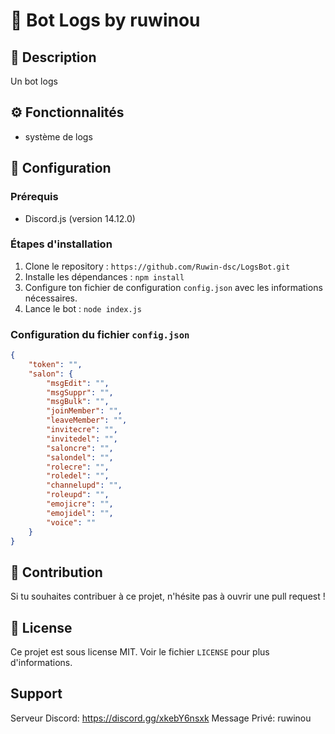 
# :robot: **Bot Logs by ruwinou**

## :pencil: **Description**
Un bot logs

## :gear: **Fonctionnalités**
- système de logs

## :wrench: **Configuration**

### **Prérequis**
- Discord.js (version 14.12.0)

### **Étapes d'installation**
1. Clone le repository : `https://github.com/Ruwin-dsc/LogsBot.git`
2. Installe les dépendances : `npm install`
3. Configure ton fichier de configuration `config.json` avec les informations nécessaires.
4. Lance le bot : `node index.js`

### **Configuration du fichier `config.json`**
```json
{
    "token": "",
    "salon": {
        "msgEdit": "",
        "msgSuppr": "",
        "msgBulk": "",
        "joinMember": "",
        "leaveMember": "",
        "invitecre": "",
        "invitedel": "",
        "saloncre": "",
        "salondel": "",
        "rolecre": "",
        "roledel": "",
        "channelupd": "",
        "roleupd": "", 
        "emojicre": "",
        "emojidel": "",
        "voice": ""
    }
}
```

## :raised_hands: **Contribution**
Si tu souhaites contribuer à ce projet, n'hésite pas à ouvrir une pull request !

## :page_facing_up: **License**
Ce projet est sous license MIT. Voir le fichier `LICENSE` pour plus d'informations.

## **Support**
Serveur Discord: https://discord.gg/xkebY6nsxk
Message Privé: ruwinou 
